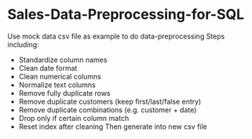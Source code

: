 # Sales-Data-Preprocessing-for-SQL
Use mock data csv file as example to do data-preprocessing
Steps including:
- Standardize column names
- Clean date format
- Clean numerical columns
- Normalize text columns
- Remove fully duplicate rows
- Remove duplicate customers (keep first/last/false entry)
- Remove duplicate combinations (e.g. customer + date)
- Drop only if certain column match
- Reset index after cleaning
Then generate into new csv file
